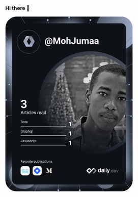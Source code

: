 ### Hi there 👋

<a href="https://app.daily.dev/MohJumaa"><img src="https://github.com/MohGumaa/MohGumaa/blob/master/devcard.svg" width="400" alt="Mohamed Gumaa's Dev Card"/></a>

<!--
**MohGumaa/MohGumaa** is a ✨ _special_ ✨ repository because its `README.md` (this file) appears on your GitHub profile.

Here are some ideas to get you started:

- 🔭 I’m currently working on ...
- 🌱 I’m currently learning ...
- 👯 I’m looking to collaborate on ...
- 🤔 I’m looking for help with ...
- 💬 Ask me about ...
- 📫 How to reach me: ...
- 😄 Pronouns: ...
- ⚡ Fun fact: ...
-->

